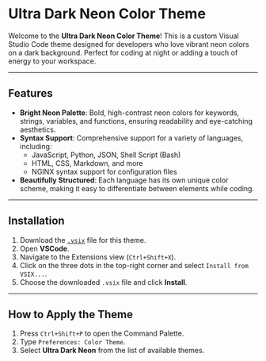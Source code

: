 # Ultra Dark Neon Color Theme

Welcome to the **Ultra Dark Neon Color Theme**! This is a custom Visual Studio Code theme designed for developers who love vibrant neon colors on a dark background. Perfect for coding at night or adding a touch of energy to your workspace.

---

## Features

- **Bright Neon Palette**: Bold, high-contrast neon colors for keywords, strings, variables, and functions, ensuring readability and eye-catching aesthetics.
- **Syntax Support**: Comprehensive support for a variety of languages, including:
  - JavaScript, Python, JSON, Shell Script (Bash)
  - HTML, CSS, Markdown, and more
  - NGINX syntax support for configuration files
- **Beautifully Structured**: Each language has its own unique color scheme, making it easy to differentiate between elements while coding.

---

## Installation

1. Download the [`.vsix`](https://github.com/raspberrykitty1/ultra-dark-neon-theme/releases/latest/) file for this theme.
2. Open **VSCode**.
3. Navigate to the Extensions view (`Ctrl+Shift+X`).
4. Click on the three dots in the top-right corner and select `Install from VSIX...`.
5. Choose the downloaded `.vsix` file and click **Install**.

---

## How to Apply the Theme

1. Press `Ctrl+Shift+P` to open the Command Palette.
2. Type `Preferences: Color Theme`.
3. Select **Ultra Dark Neon** from the list of available themes.

